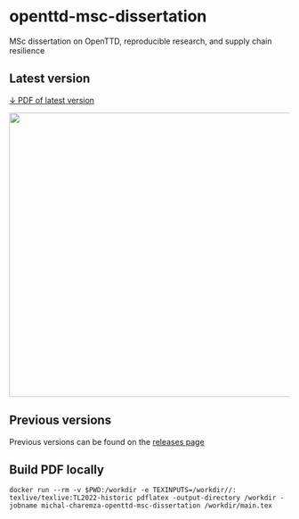 # openttd-msc-dissertation

MSc dissertation on OpenTTD, reproducible research, and supply chain resilience


## Latest version

[↓ PDF of latest version](https://github.com/michalc/openttd-msc-dissertation/releases/latest)

<a href="https://github.com/michalc/openttd-msc-dissertation/releases/latest/download/michal-charemza-openttd-msc-dissertation.pdf" title="Download PDF of latest version">
    <img src="https://github.com/michalc/openttd-msc-dissertation/releases/latest/download/michal-charemza-openttd-msc-dissertation.png" width="510">
</a>


## Previous versions

Previous versions can be found on the [releases page](https://github.com/michalc/openttd-msc-dissertation/releases)


## Build PDF locally

```
docker run --rm -v $PWD:/workdir -e TEXINPUTS=/workdir//: texlive/texlive:TL2022-historic pdflatex -output-directory /workdir -jobname michal-charemza-openttd-msc-dissertation /workdir/main.tex
```
